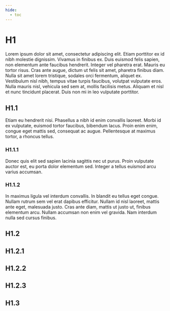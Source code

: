 ```yaml
---
hide:
  - toc
---
```


# H1
Lorem ipsum dolor sit amet, consectetur adipiscing elit. Etiam porttitor ex id nibh molestie dignissim. Vivamus in finibus ex. Duis euismod felis sapien, non elementum ante faucibus hendrerit. Integer vel pharetra erat. Mauris eu tortor risus. Cras ante augue, dictum ut felis sit amet, pharetra finibus diam. Nulla sit amet lorem tristique, sodales orci fermentum, aliquet ex. Vestibulum nisl nibh, tempus vitae turpis faucibus, volutpat vulputate eros. Nulla mauris nisl, vehicula sed sem at, mollis facilisis metus. Aliquam et nisl et nunc tincidunt placerat. Duis non mi in leo vulputate porttitor. 

## H1.1
Etiam eu hendrerit nisi. Phasellus a nibh id enim convallis laoreet. Morbi id ex vulputate, euismod tortor faucibus, bibendum lacus. Proin enim enim, congue eget mattis sed, consequat ac augue. Pellentesque at maximus tortor, a rhoncus tellus.

### H1.1.1
Donec quis elit sed sapien lacinia sagittis nec ut purus. Proin vulputate auctor est, eu porta dolor elementum sed. Integer a tellus euismod arcu varius accumsan.

### H1.1.2
In maximus ligula vel interdum convallis. In blandit eu tellus eget congue. Nullam rutrum sem vel erat dapibus efficitur. Nullam id nisl laoreet, mattis ante eget, malesuada justo. Cras ante diam, mattis ut justo ut, finibus elementum arcu. Nullam accumsan non enim vel gravida. Nam interdum nulla sed cursus finibus.

## H1.2

## H1.2.1

## H1.2.2

## H1.2.3

## H1.3